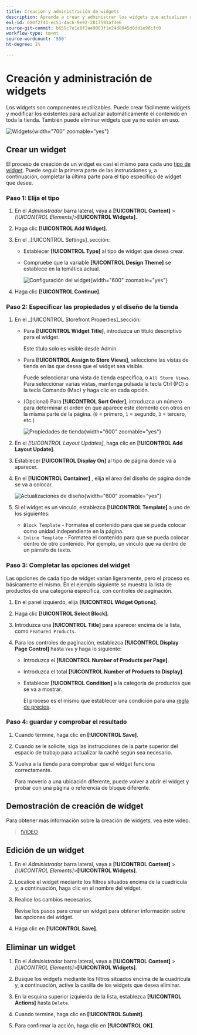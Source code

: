 ```yaml
---
title: Creación y administración de widgets
description: Aprenda a crear y administrar los widgets que actualizan automáticamente el contenido de su tienda.
exl-id: 680f2f41-ec51-4ac6-9e92-2817591af3e6
source-git-commit: b659c7e1e8f2ae9883f1e24d8045d6dd1e90cfc0
workflow-type: tm+mt
source-wordcount: '550'
ht-degree: 1%

---
```


# Creación y administración de widgets

Los widgets son componentes reutilizables. Puede crear fácilmente widgets y modificar los existentes para actualizar automáticamente el contenido en toda la tienda. También puede eliminar widgets que ya no estén en uso.

![Widgets](./assets/widgets.png){width="700" zoomable="yes"}

## Crear un widget

El proceso de creación de un widget es casi el mismo para cada uno [tipo de widget](widgets.md#widget-types). Puede seguir la primera parte de las instrucciones y, a continuación, completar la última parte para el tipo específico de widget que desee.

### Paso 1: Elija el tipo

1. En el _Administrador_ barra lateral, vaya a **[!UICONTROL Content]** > _[!UICONTROL Elements]_>**[!UICONTROL Widgets]**.

1. Haga clic **[!UICONTROL Add Widget]**.

1. En el _[!UICONTROL Settings]_sección:

   - Establecer **[!UICONTROL Type]** al tipo de widget que desea crear.

   - Compruebe que la variable **[!UICONTROL Design Theme]** se establece en la temática actual.

     ![Configuración del widget](./assets/widget-settings.png){width="600" zoomable="yes"}

1. Haga clic **[!UICONTROL Continue]**.

### Paso 2: Especificar las propiedades y el diseño de la tienda

1. En el _[!UICONTROL Storefront Properties]_sección:

   - Para **[!UICONTROL Widget Title]**, introduzca un título descriptivo para el widget.

     Este título solo es visible desde Admin.

   - Para **[!UICONTROL Assign to Store Views]**, seleccione las vistas de tienda en las que desea que el widget sea visible.

     Puede seleccionar una vista de tienda específica, o `All Store Views`. Para seleccionar varias vistas, mantenga pulsada la tecla Ctrl (PC) o la tecla Comando (Mac) y haga clic en cada opción.

   - (Opcional) Para **[!UICONTROL Sort Order]**, introduzca un número para determinar el orden en que aparece este elemento con otros en la misma parte de la página. (`0` = primero, `1` = segundo, `3` = tercero, etc.)

     ![Propiedades de tienda](./assets/widget-storefront-properties.png){width="600" zoomable="yes"}

1. En el _[!UICONTROL Layout Updates]_, haga clic en **[!UICONTROL Add Layout Update]**.

1. Establecer **[!UICONTROL Display On]** al tipo de página donde va a aparecer.

1. En el **[!UICONTROL Container]** , elija el área del diseño de página donde se va a colocar.

   ![Actualizaciones de diseño](./assets/widget-layout-update-home-page.png){width="600" zoomable="yes"}

1. Si el widget es un vínculo, establezca **[!UICONTROL Template]** a uno de los siguientes:

   - `Block Template` - Formatea el contenido para que se pueda colocar como unidad independiente en la página.
   - `Inline Template` - Formatea el contenido para que se pueda colocar dentro de otro contenido. Por ejemplo, un vínculo que va dentro de un párrafo de texto.

### Paso 3: Completar las opciones del widget

Las opciones de cada tipo de widget varían ligeramente, pero el proceso es básicamente el mismo. En el ejemplo siguiente se muestra la lista de productos de una categoría específica, con controles de paginación.

1. En el panel izquierdo, elija **[!UICONTROL Widget Options]**.

1. Haga clic **[!UICONTROL Select Block]**.

1. Introduzca una **[!UICONTROL Title]** para aparecer encima de la lista, como `Featured Products`.

1. Para los controles de paginación, establezca **[!UICONTROL Display Page Control]** hasta `Yes`  y haga lo siguiente:

   - Introduzca el **[!UICONTROL Number of Products per Page]**.

   - Introduzca el total **[!UICONTROL Number of Products to Display]**.

   - Establecer **[!UICONTROL Condition]** a la categoría de productos que se va a mostrar.

     El proceso es el mismo que establecer una condición para una [regla de precios](../merchandising-promotions/price-rules-catalog.md).

### Paso 4: guardar y comprobar el resultado

1. Cuando termine, haga clic en **[!UICONTROL Save]**.

1. Cuando se le solicite, siga las instrucciones de la parte superior del espacio de trabajo para actualizar la caché según sea necesario.

1. Vuelva a la tienda para comprobar que el widget funciona correctamente.

   Para moverlo a una ubicación diferente, puede volver a abrir el widget y probar con una página o referencia de bloque diferente.

## Demostración de creación de widget

Para obtener más información sobre la creación de widgets, vea este vídeo:

>[!VIDEO](https://video.tv.adobe.com/v/343786?quality=12)

## Edición de un widget

1. En el _Administrador_ barra lateral, vaya a **[!UICONTROL Content]** > _[!UICONTROL Elements]_>**[!UICONTROL Widgets]**.

1. Localice el widget mediante los filtros situados encima de la cuadrícula y, a continuación, haga clic en el nombre del widget.

1. Realice los cambios necesarios.

   Revise los pasos para crear un widget para obtener información sobre las opciones del widget.

1. Haga clic en **[!UICONTROL Save]**.

## Eliminar un widget

1. En el _Administrador_ barra lateral, vaya a **[!UICONTROL Content]** > _[!UICONTROL Elements]_>**[!UICONTROL Widgets]**.

1. Busque los widgets mediante los filtros situados encima de la cuadrícula y, a continuación, active la casilla de los widgets que desea eliminar.

1. En la esquina superior izquierda de la lista, establezca **[!UICONTROL Actions]** hasta `Delete`.

1. Cuando termine, haga clic en **[!UICONTROL Submit]**.

1. Para confirmar la acción, haga clic en **[!UICONTROL OK]**.
